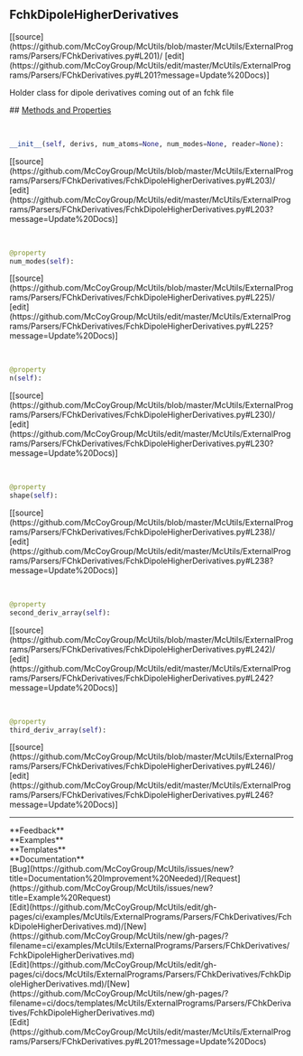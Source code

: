 ## <a id="McUtils.McUtils.ExternalPrograms.Parsers.FChkDerivatives.FchkDipoleHigherDerivatives">FchkDipoleHigherDerivatives</a> 

<div class="docs-source-link" markdown="1">
[[source](https://github.com/McCoyGroup/McUtils/blob/master/McUtils/ExternalPrograms/Parsers/FChkDerivatives.py#L201)/
[edit](https://github.com/McCoyGroup/McUtils/edit/master/McUtils/ExternalPrograms/Parsers/FChkDerivatives.py#L201?message=Update%20Docs)]
</div>

Holder class for dipole derivatives coming out of an fchk file







<div class="collapsible-section">
 <div class="collapsible-section collapsible-section-header" markdown="1">
## <a class="collapse-link" data-toggle="collapse" href="#methods" markdown="1"> Methods and Properties</a> <a class="float-right" data-toggle="collapse" href="#methods"><i class="fa fa-chevron-down"></i></a>
 </div>
 <div class="collapsible-section collapsible-section-body collapse show" id="methods" markdown="1">
 
<a id="McUtils.McUtils.ExternalPrograms.Parsers.FChkDerivatives.FchkDipoleHigherDerivatives.__init__" class="docs-object-method">&nbsp;</a> 
```python
__init__(self, derivs, num_atoms=None, num_modes=None, reader=None): 
```
<div class="docs-source-link" markdown="1">
[[source](https://github.com/McCoyGroup/McUtils/blob/master/McUtils/ExternalPrograms/Parsers/FChkDerivatives/FchkDipoleHigherDerivatives.py#L203)/
[edit](https://github.com/McCoyGroup/McUtils/edit/master/McUtils/ExternalPrograms/Parsers/FChkDerivatives/FchkDipoleHigherDerivatives.py#L203?message=Update%20Docs)]
</div>


<a id="McUtils.McUtils.ExternalPrograms.Parsers.FChkDerivatives.FchkDipoleHigherDerivatives.num_modes" class="docs-object-method">&nbsp;</a> 
```python
@property
num_modes(self): 
```
<div class="docs-source-link" markdown="1">
[[source](https://github.com/McCoyGroup/McUtils/blob/master/McUtils/ExternalPrograms/Parsers/FChkDerivatives/FchkDipoleHigherDerivatives.py#L225)/
[edit](https://github.com/McCoyGroup/McUtils/edit/master/McUtils/ExternalPrograms/Parsers/FChkDerivatives/FchkDipoleHigherDerivatives.py#L225?message=Update%20Docs)]
</div>


<a id="McUtils.McUtils.ExternalPrograms.Parsers.FChkDerivatives.FchkDipoleHigherDerivatives.n" class="docs-object-method">&nbsp;</a> 
```python
@property
n(self): 
```
<div class="docs-source-link" markdown="1">
[[source](https://github.com/McCoyGroup/McUtils/blob/master/McUtils/ExternalPrograms/Parsers/FChkDerivatives/FchkDipoleHigherDerivatives.py#L230)/
[edit](https://github.com/McCoyGroup/McUtils/edit/master/McUtils/ExternalPrograms/Parsers/FChkDerivatives/FchkDipoleHigherDerivatives.py#L230?message=Update%20Docs)]
</div>


<a id="McUtils.McUtils.ExternalPrograms.Parsers.FChkDerivatives.FchkDipoleHigherDerivatives.shape" class="docs-object-method">&nbsp;</a> 
```python
@property
shape(self): 
```
<div class="docs-source-link" markdown="1">
[[source](https://github.com/McCoyGroup/McUtils/blob/master/McUtils/ExternalPrograms/Parsers/FChkDerivatives/FchkDipoleHigherDerivatives.py#L238)/
[edit](https://github.com/McCoyGroup/McUtils/edit/master/McUtils/ExternalPrograms/Parsers/FChkDerivatives/FchkDipoleHigherDerivatives.py#L238?message=Update%20Docs)]
</div>


<a id="McUtils.McUtils.ExternalPrograms.Parsers.FChkDerivatives.FchkDipoleHigherDerivatives.second_deriv_array" class="docs-object-method">&nbsp;</a> 
```python
@property
second_deriv_array(self): 
```
<div class="docs-source-link" markdown="1">
[[source](https://github.com/McCoyGroup/McUtils/blob/master/McUtils/ExternalPrograms/Parsers/FChkDerivatives/FchkDipoleHigherDerivatives.py#L242)/
[edit](https://github.com/McCoyGroup/McUtils/edit/master/McUtils/ExternalPrograms/Parsers/FChkDerivatives/FchkDipoleHigherDerivatives.py#L242?message=Update%20Docs)]
</div>


<a id="McUtils.McUtils.ExternalPrograms.Parsers.FChkDerivatives.FchkDipoleHigherDerivatives.third_deriv_array" class="docs-object-method">&nbsp;</a> 
```python
@property
third_deriv_array(self): 
```
<div class="docs-source-link" markdown="1">
[[source](https://github.com/McCoyGroup/McUtils/blob/master/McUtils/ExternalPrograms/Parsers/FChkDerivatives/FchkDipoleHigherDerivatives.py#L246)/
[edit](https://github.com/McCoyGroup/McUtils/edit/master/McUtils/ExternalPrograms/Parsers/FChkDerivatives/FchkDipoleHigherDerivatives.py#L246?message=Update%20Docs)]
</div>
 </div>
</div>












---


<div markdown="1" class="text-secondary">
<div class="container">
  <div class="row">
   <div class="col" markdown="1">
**Feedback**   
</div>
   <div class="col" markdown="1">
**Examples**   
</div>
   <div class="col" markdown="1">
**Templates**   
</div>
   <div class="col" markdown="1">
**Documentation**   
</div>
   <div class="col" markdown="1">
   
</div>
   <div class="col" markdown="1">
   
</div>
   <div class="col" markdown="1">
   
</div>
</div>
  <div class="row">
   <div class="col" markdown="1">
[Bug](https://github.com/McCoyGroup/McUtils/issues/new?title=Documentation%20Improvement%20Needed)/[Request](https://github.com/McCoyGroup/McUtils/issues/new?title=Example%20Request)   
</div>
   <div class="col" markdown="1">
[Edit](https://github.com/McCoyGroup/McUtils/edit/gh-pages/ci/examples/McUtils/ExternalPrograms/Parsers/FChkDerivatives/FchkDipoleHigherDerivatives.md)/[New](https://github.com/McCoyGroup/McUtils/new/gh-pages/?filename=ci/examples/McUtils/ExternalPrograms/Parsers/FChkDerivatives/FchkDipoleHigherDerivatives.md)   
</div>
   <div class="col" markdown="1">
[Edit](https://github.com/McCoyGroup/McUtils/edit/gh-pages/ci/docs/McUtils/ExternalPrograms/Parsers/FChkDerivatives/FchkDipoleHigherDerivatives.md)/[New](https://github.com/McCoyGroup/McUtils/new/gh-pages/?filename=ci/docs/templates/McUtils/ExternalPrograms/Parsers/FChkDerivatives/FchkDipoleHigherDerivatives.md)   
</div>
   <div class="col" markdown="1">
[Edit](https://github.com/McCoyGroup/McUtils/edit/master/McUtils/ExternalPrograms/Parsers/FChkDerivatives.py#L201?message=Update%20Docs)   
</div>
   <div class="col" markdown="1">
   
</div>
   <div class="col" markdown="1">
   
</div>
   <div class="col" markdown="1">
   
</div>
</div>
</div>
</div>